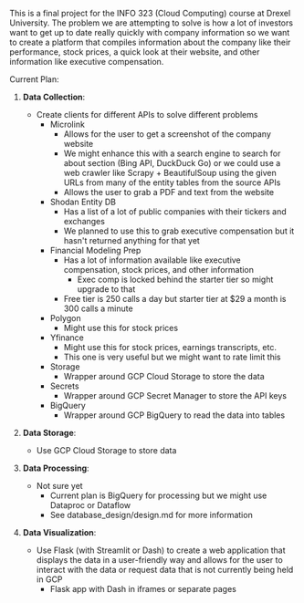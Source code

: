 This is a final project for the INFO 323 (Cloud Computing) course at Drexel University. 
The problem we are attempting to solve is how a lot of investors want to get up to date really quickly with 
company information so we want to create a platform that compiles information about the company like their performance, stock prices, a quick look at their website, and other information like executive compensation.

Current Plan:

1. **Data Collection**:
    - Create clients for different APIs to solve different problems
        - Microlink
            - Allows for the user to get a screenshot of the company website
            - We might enhance this with a search engine to search for about section (Bing API, DuckDuck Go) or we could use a web crawler like Scrapy + BeautifulSoup using the given URLs from many of the entity tables from the source APIs
            - Allows the user to grab a PDF and text from the website
        - Shodan Entity DB
            - Has a list of a lot of public companies with their tickers and exchanges
            - We planned to use this to grab executive compensation but it hasn't returned anything for that yet
        - Financial Modeling Prep
            - Has a lot of information available like executive compensation, stock prices, and other information
                - Exec comp is locked behind the starter tier so might upgrade to that
            - Free tier is 250 calls a day but starter tier at $29 a month is 300 calls a minute
        - Polygon
            - Might use this for stock prices
        - Yfinance
            - Might use this for stock prices, earnings transcripts, etc.
            - This one is very useful but we might want to rate limit this
        - Storage
            - Wrapper around GCP Cloud Storage to store the data
        - Secrets
            - Wrapper around GCP Secret Manager to store the API keys
        - BigQuery
            - Wrapper around GCP BigQuery to read the data into tables

2. **Data Storage**:
    - Use GCP Cloud Storage to store data

3. **Data Processing**:
    - Not sure yet
        - Current plan is BigQuery for processing but we might use Dataproc or Dataflow
        - See database_design/design.md for more information

4. **Data Visualization**:
    - Use Flask (with Streamlit or Dash) to create a web application that displays the data in a user-friendly way and allows for the user to interact with the data or request data that is not currently being held in GCP
        - Flask app with Dash in iframes or separate pages